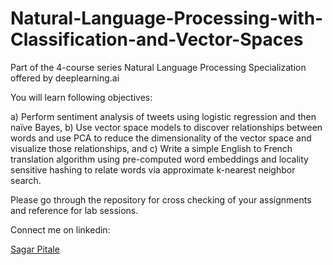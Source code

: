 # Natural-Language-Processing-with-Classification-and-Vector-Spaces
Part of the 4-course series Natural Language Processing Specialization offered by deeplearning.ai

You will learn following objectives:

a) Perform sentiment analysis of tweets using logistic regression and then naïve Bayes, 
b) Use vector space models to discover relationships between words and use PCA to reduce the dimensionality of the vector space and visualize those relationships, and
c) Write a simple English to French translation algorithm using pre-computed word embeddings and locality sensitive hashing to relate words via approximate k-nearest neighbor search.

Please go through the repository for cross checking of your assignments and reference for lab sessions. 

Connect me on linkedin: 

[Sagar Pitale](https://www.linkedin.com/in/sagarpitale95/)
